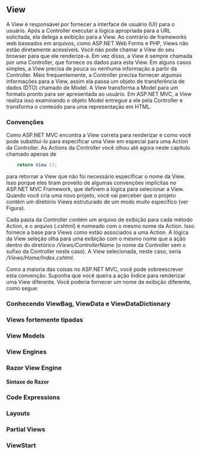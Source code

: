 ## View

A View é responsável por fornecer a interface de usuário (UI) para o usuário. Após a Controller executar a lógica apropriada
para a URL solicitada, ela delega a exibição para a View.
Ao contrário de frameworks web baseados em arquivos, como ASP.NET Web Forms e PHP, Views não estão diretamente acessíveis.
Você não pode chamar a View do seu browser para que ele renderize-a. Em vez disso, a View é sempre chamada por uma Controller, 
que fornece os dados para esta View.
Em alguns casos simples, a View precisa de pouca ou nenhuma informação a partir da Controller. Mais frequentemente, a
Controller precisa fornecer algumas informações para a View, assim ela passa um objeto de transferência de dados (DTO) chamado de
Model. A View transforma a Model para um formato pronto para ser apresentada ao usuário. Em ASP.NET MVC, a View realiza isso examinando 
o objeto Model entregue a ele pela Controller e transforma o conteúdo para uma representação em HTML.

### Convenções
Como ASP.NET MVC encontra a View correta para renderizar e como você pode substituí-lo para especificar uma View em especial para uma 
Action da Controller.
As Actions da Controller você olhou até agora neste capítulo chamado apenas de 

```c#
	return View ();
```

para retornar a View que não foi necessário especificar o nome da View. Isso porque eles tiram proveito de algumas convenções implícitas 
no ASP.NET MVC Framework, que definem a lógica para selecionar a View.
Quando você cria uma novo projeto, você vai perceber que o projeto contém um diretório Views estruturado de um modo 
muito específico (ver Figura).

Cada pasta da Controller contém um arquivo de exibição para cada método Action, e o arquivo (.cshtml) é nomeado com o mesmo nome da Action. 
Isso fornece a base para Views como estão associados a uma Action.
A lógica da View seleção olha para uma exibição com o mesmo nome que a ação dentro do diretórico */Views/ControllerName* 
(o nome da Controller sem o sufixo da Controller neste caso). A View selecionada, neste caso, seria */Views/Home/Index.cshtml*.

Como a maioria das coisas no ASP.NET MVC, você pode sobreescrever esta convenção. Suponha que você queira a ação Índice para renderizar 
uma View diferente. Você poderia fornecer um nome de exibição diferente, como segue:



### Conhecendo ViewBag, ViewData e ViewDataDictionary

### Views fortemente tipadas

### View Models

### View Engines

### Razor View Engine

#### Síntaxe do Razor

### Code Expressions

### Layouts

### Partial Views

### ViewStart